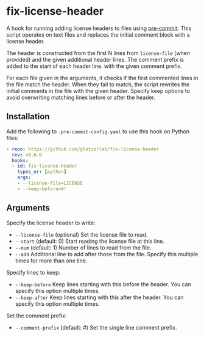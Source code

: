 # fix-license-header

A hook for running adding license headers to files using [pre-commit].
This script operates on text files and replaces the initial comment block with a
license header.

The header is constructed from the first N lines from ``license-file`` (when
provided) and the given additional header lines. The comment prefix is added to
the start of each header line. with the given comment prefix.

For each file given in the arguments, it checks if the first commented lines in
the file match the header. When they fail to match, the script rewrites the
initial comments in the file with the given header. Specify keep options to
avoid overwriting matching lines before or after the header.

[pre-commit]: https://pre-commit.com/

## Installation

Add the following to `.pre-commit-config.yaml` to use this hook on Python
files:

```yaml
- repo: https://github.com/glotzerlab/fix-license-header
  rev: v0.0.0
  hooks:
  - id: fix-license-header
    types_or: [python]
    args:
    - --license-file=LICENSE
    - --keep-before=#!
```

## Arguments

Specify the license header to write:

* `--license-file` (optional) Set the license file to read.
* `--start` (default: 0) Start reading the license file at this line.
* `--num` (default: 1) Number of lines to read from the file.
* `--add` Additional line to add after those from the file. Specify this
  multiple times for more than one line.

Specify lines to keep:

* `--keep-before` Keep lines starting with this before the header. You can
  specify this option multiple times.
* `--keep-after` Keep lines starting with this after the header. You can
  specify this option multiple times.

Set the comment prefix:

* `--comment-prefix` (default: #) Set the single line comment prefix.
